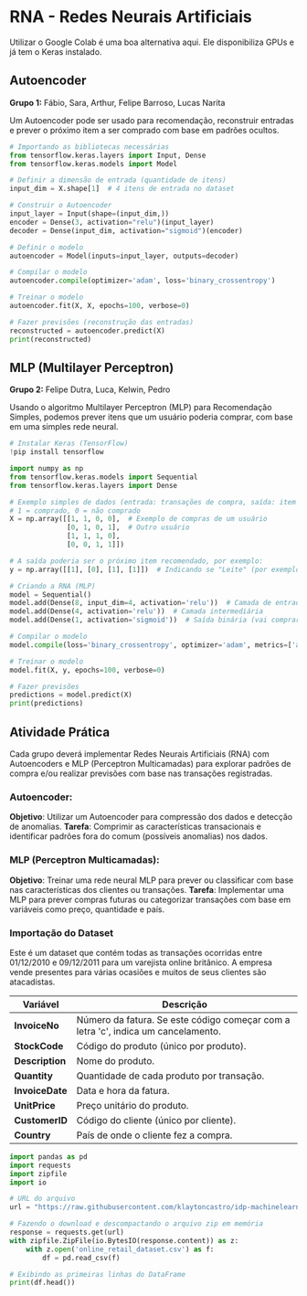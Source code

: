 # RNA - Redes Neurais Artificiais

Utilizar o Google Colab é uma boa alternativa aqui. Ele disponibiliza GPUs e já tem o Keras instalado. 

## Autoencoder 

**Grupo 1:** Fábio, Sara, Arthur, Felipe Barroso, Lucas Narita

Um Autoencoder pode ser usado para recomendação,  reconstruir entradas e prever o próximo item a ser comprado com base em padrões ocultos.

```python
# Importando as bibliotecas necessárias
from tensorflow.keras.layers import Input, Dense
from tensorflow.keras.models import Model

# Definir a dimensão de entrada (quantidade de itens)
input_dim = X.shape[1]  # 4 itens de entrada no dataset

# Construir o Autoencoder
input_layer = Input(shape=(input_dim,))
encoder = Dense(3, activation="relu")(input_layer)
decoder = Dense(input_dim, activation="sigmoid")(encoder)

# Definir o modelo
autoencoder = Model(inputs=input_layer, outputs=decoder)

# Compilar o modelo
autoencoder.compile(optimizer='adam', loss='binary_crossentropy')

# Treinar o modelo
autoencoder.fit(X, X, epochs=100, verbose=0)

# Fazer previsões (reconstrução das entradas)
reconstructed = autoencoder.predict(X)
print(reconstructed)
```


## MLP (Multilayer Perceptron) 

**Grupo 2:** Felipe Dutra, Luca, Kelwin, Pedro 

Usando o algoritmo Multilayer Perceptron (MLP) para Recomendação Simples, podemos  prever itens que um usuário poderia comprar, com base em uma simples rede neural. 


```python
# Instalar Keras (TensorFlow)
!pip install tensorflow

import numpy as np
from tensorflow.keras.models import Sequential
from tensorflow.keras.layers import Dense

# Exemplo simples de dados (entrada: transações de compra, saída: item a ser recomendado)
# 1 = comprado, 0 = não comprado
X = np.array([[1, 1, 0, 0],  # Exemplo de compras de um usuário
              [0, 1, 0, 1],  # Outro usuário
              [1, 1, 1, 0],
              [0, 0, 1, 1]])

# A saída poderia ser o próximo item recomendado, por exemplo:
y = np.array([[1], [0], [1], [1]])  # Indicando se "Leite" (por exemplo) será comprado

# Criando a RNA (MLP)
model = Sequential()
model.add(Dense(8, input_dim=4, activation='relu'))  # Camada de entrada com 4 neurônios
model.add(Dense(4, activation='relu'))  # Camada intermediária
model.add(Dense(1, activation='sigmoid'))  # Saída binária (vai comprar ou não)

# Compilar o modelo
model.compile(loss='binary_crossentropy', optimizer='adam', metrics=['accuracy'])

# Treinar o modelo
model.fit(X, y, epochs=100, verbose=0)

# Fazer previsões
predictions = model.predict(X)
print(predictions)
```

## Atividade Prática

Cada grupo deverá implementar Redes Neurais Artificiais (RNA) com Autoencoders e MLP (Perceptron Multicamadas) para explorar padrões de compra e/ou realizar previsões com base nas transações registradas.

### Autoencoder:

**Objetivo**: Utilizar um Autoencoder para compressão dos dados e detecção de anomalias.
**Tarefa**: Comprimir as características transacionais e identificar padrões fora do comum (possíveis anomalias) nos dados.

### MLP (Perceptron Multicamadas):

**Objetivo**: Treinar uma rede neural MLP para prever ou classificar com base nas características dos clientes ou transações.
**Tarefa**: Implementar uma MLP para prever compras futuras ou categorizar transações com base em variáveis como preço, quantidade e país.

### Importação do Dataset

<!--
https://archive.ics.uci.edu/dataset/352/online+retail
-->

Este é um dataset que contém todas as transações ocorridas entre 01/12/2010 e 09/12/2011 para um varejista online britânico. A empresa vende presentes para várias ocasiões e muitos de seus clientes são atacadistas.


| Variável       | Descrição                                                                 |
|----------------|---------------------------------------------------------------------------|
| **InvoiceNo**  | Número da fatura. Se este código começar com a letra 'c', indica um cancelamento. |
| **StockCode**  | Código do produto (único por produto).                                    |
| **Description**| Nome do produto.                                                         |
| **Quantity**   | Quantidade de cada produto por transação.                                 |
| **InvoiceDate**| Data e hora da fatura.                                                    |
| **UnitPrice**  | Preço unitário do produto.                                                |
| **CustomerID** | Código do cliente (único por cliente).                                    |
| **Country**    | País de onde o cliente fez a compra.                                      |


```python
import pandas as pd
import requests
import zipfile
import io

# URL do arquivo
url = "https://raw.githubusercontent.com/klaytoncastro/idp-machinelearning/main/resources/online_retail.zip"

# Fazendo o download e descompactando o arquivo zip em memória
response = requests.get(url)
with zipfile.ZipFile(io.BytesIO(response.content)) as z:
    with z.open('online_retail_dataset.csv') as f:
        df = pd.read_csv(f)

# Exibindo as primeiras linhas do DataFrame
print(df.head())
```


